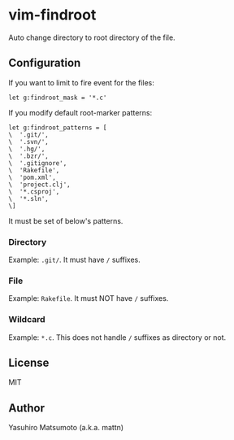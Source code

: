 # vim-findroot

Auto change directory to root directory of the file.

## Configuration

If you want to limit to fire event for the files:

```vim
let g:findroot_mask = '*.c'
```

If you modify default root-marker patterns:

```vim
let g:findroot_patterns = [
\  '.git/',
\  '.svn/',
\  '.hg/',
\  '.bzr/',
\  '.gitignore',
\  'Rakefile',
\  'pom.xml',
\  'project.clj',
\  '*.csproj',
\  '*.sln',
\]
```

It must be set of below's patterns.

### Directory

Example: `.git/`. It must have `/` suffixes.

### File

Example: `Rakefile`. It must NOT have `/` suffixes.

### Wildcard

Example: `*.c`. This does not handle `/` suffixes as directory or not.


## License

MIT

## Author

Yasuhiro Matsumoto (a.k.a. mattn)
